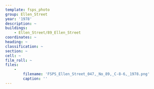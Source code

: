 ```yaml
---
template: fsps_photo
group: Ellen_Street
year: '1978'
description: ~
buildings:
    - Ellen_Street/89_Ellen_Street
coordinates: ~
heading: ~
classification: ~
section: ~
cell: ~
film_roll: ~
files:
    -
        filename: 'FSPS_Ellen_Street_047,_No_89,_C-8-6,_1978.png'
        caption: ''
---
```

